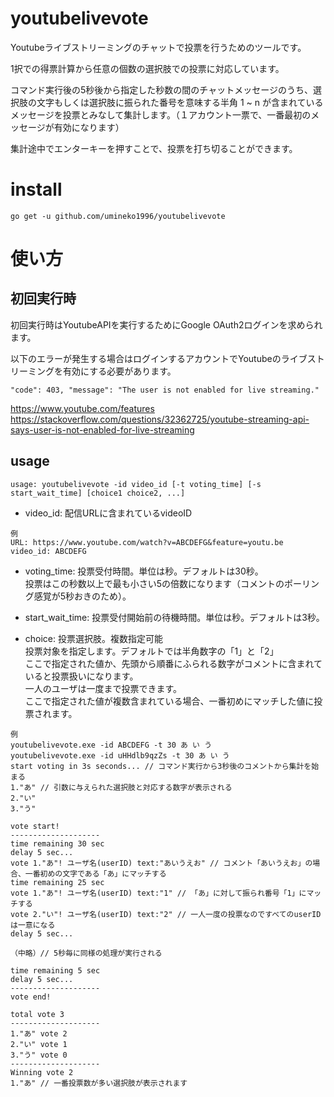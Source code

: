 # youtubelivevote
Youtubeライブストリーミングのチャットで投票を行うためのツールです。

1択での得票計算から任意の個数の選択肢での投票に対応しています。

コマンド実行後の5秒後から指定した秒数の間のチャットメッセージのうち、選択肢の文字もしくは選択肢に振られた番号を意味する半角 1 ~ n が含まれているメッセージを投票とみなして集計します。（１アカウント一票で、一番最初のメッセージが有効になります）

集計途中でエンターキーを押すことで、投票を打ち切ることができます。

# install
```
go get -u github.com/umineko1996/youtubelivevote
```

# 使い方

## 初回実行時
初回実行時はYoutubeAPIを実行するためにGoogle OAuth2ログインを求められます。

以下のエラーが発生する場合はログインするアカウントでYoutubeのライブストリーミングを有効にする必要があります。
```
"code": 403, "message": "The user is not enabled for live streaming."
```
https://www.youtube.com/features  
https://stackoverflow.com/questions/32362725/youtube-streaming-api-says-user-is-not-enabled-for-live-streaming

## usage

```
usage: youtubelivevote -id video_id [-t voting_time] [-s start_wait_time] [choice1 choice2, ...]
```
- video_id: 配信URLに含まれているvideoID  

```
例
URL: https://www.youtube.com/watch?v=ABCDEFG&feature=youtu.be
video_id: ABCDEFG
```

- voting_time: 投票受付時間。単位は秒。デフォルトは30秒。  
投票はこの秒数以上で最も小さい5の倍数になります（コメントのポーリング感覚が5秒おきのため）。

- start_wait_time: 投票受付開始前の待機時間。単位は秒。デフォルトは3秒。

- choice: 投票選択肢。複数指定可能  
投票対象を指定します。デフォルトでは半角数字の「1」と「2」  
ここで指定された値か、先頭から順番にふられる数字がコメントに含まれていると投票扱いになります。  
一人のユーザは一度まで投票できます。  
ここで指定された値が複数含まれている場合、一番初めにマッチした値に投票されます。

```
例
youtubelivevote.exe -id ABCDEFG -t 30 あ い う
youtubelivevote.exe -id uHHdlb9qzZs -t 30 あ い う
start voting in 3s seconds... // コマンド実行から3秒後のコメントから集計を始まる
1."あ" // 引数に与えられた選択肢と対応する数字が表示される
2."い"
3."う"

vote start!
--------------------
time remaining 30 sec
delay 5 sec...
vote 1."あ"! ユーザ名(userID) text:"あいうえお" // コメント「あいうえお」の場合、一番初めの文字である「あ」にマッチする
time remaining 25 sec
vote 1."あ"! ユーザ名(userID) text:"1" // 「あ」に対して振られ番号「1」にマッチする
vote 2."い"! ユーザ名(userID) text:"2" // 一人一度の投票なのですべてのuserIDは一意になる
delay 5 sec...

（中略）// 5秒毎に同様の処理が実行される

time remaining 5 sec
delay 5 sec...
--------------------
vote end!

total vote 3
--------------------
1."あ" vote 2
2."い" vote 1
3."う" vote 0
--------------------
Winning vote 2
1."あ" // 一番投票数が多い選択肢が表示されます
```
